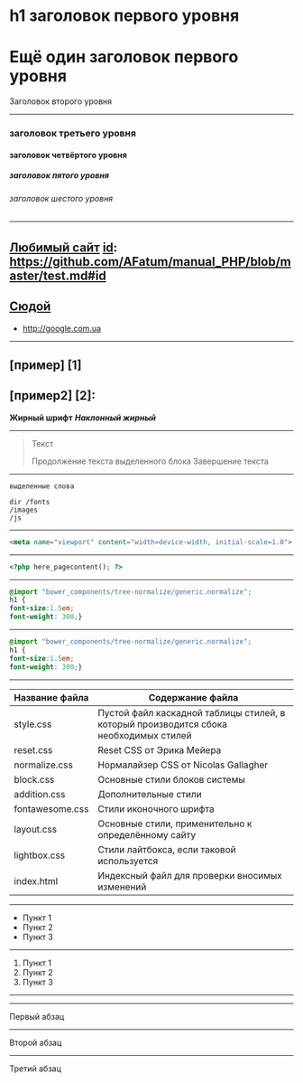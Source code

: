 h1 заголовок первого уровня
=====================
Ещё один заголовок первого уровня
=====================
Заголовок второго уровня
 
-----------------------------------
### заголовок третьего уровня
####  заголовок четвёртого уровня
#####  заголовок пятого уровня
######  заголовок шестого уровня
***
######
[Любимый сайт](http://football.ua)
[id]: https://github.com/AFatum/manual_PHP/blob/master/test.md#id
---
[Сюдой](id)
---
* <http://google.com.ua>
---
[пример] [1]
---
[пример2] [2]:
---

**Жирный шрифт**
***Наклонный жирный***

***
> Текст
> 
> Продолжение текста выделенного блока
> Завершение текста
***
`выделенные слова`

    dir /fonts
    /images
    /js
***
```html
<meta name="viewport" content="width=device-width, initial-scale=1.0">
```
---
```php
<?php here_pagecontent(); ?>
```
***
```css
@import "bower_components/tree-normalize/generic.normalize";
h1 {
font-size:1.5em;
font-weight: 300;}
```
***
```scss
@import "bower_components/tree-normalize/generic.normalize";
h1 {
font-size:1.5em;
font-weight: 300;}
```
---
Название файла  | Содержание файла
----------------|----------------------
style.css       | Пустой файл каскадной таблицы стилей, в который производится сбока необходимых стилей
reset.css       | Reset CSS от Эрика Мейера
normalize.css   | Нормалайзер CSS от Nicolas Gallagher
block.css       | Основные стили блоков системы
addition.css    | Дополнительные стили
fontawesome.css | Стили иконочного шрифта
layout.css      | Основные стили, применительно к определённому сайту
lightbox.css    | Стили лайтбокса, если таковой используется
index.html      | Индексный файл для проверки вносимых изменений
***
* Пункт 1
* Пункт 2
* Пункт 3

***
1. Пункт 1
2. Пункт 2
3. Пункт 3
*** 
[id]:
![Ракицкий](http://www.ukrainefootball.net/uploaded/pic/news/1481572140-397.jpg)
***

Первый абзац
***
Второй абзац
***
Третий абзац